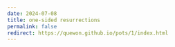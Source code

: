 ```yaml
---
date: 2024-07-08
title: one-sided resurrections
permalink: false
redirect: https://quewon.github.io/pots/1/index.html
---
```

